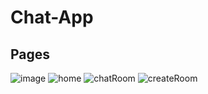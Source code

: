 # Chat-App

## Pages

![image](https://github.com/trebektas/Chat-App/assets/111200262/8352b8ef-b10b-42a0-8c6f-ea58ab5a8782)
![home](https://github.com/trebektas/Chat-App/assets/111200262/0b4355ba-1d21-443d-83ca-024cf44e6948)
![chatRoom](https://github.com/trebektas/Chat-App/assets/111200262/fee392a5-3f51-4543-a0d1-280ae70d1af3)
![createRoom](https://github.com/trebektas/Chat-App/assets/111200262/228262fe-3c7b-449a-9796-437544ded163)
